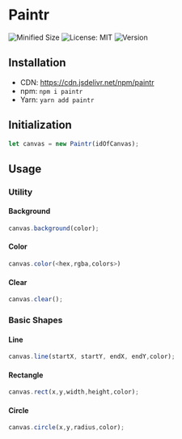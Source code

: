 # Paintr
![Minified Size](https://img.shields.io/bundlephobia/min/paintr?color=purple) ![License: MIT](https://img.shields.io/npm/l/paintr) ![Version](https://img.shields.io/npm/v/paintr)
## Installation
* CDN: https://cdn.jsdelivr.net/npm/paintr
* npm: `npm i paintr`
* Yarn: `yarn add paintr`
## Initialization
```js
let canvas = new Paintr(idOfCanvas);
```
## Usage
### Utility
#### Background
```js
canvas.background(color);
```
#### Color
```js
canvas.color(<hex,rgba,colors>)
```
#### Clear
```js
canvas.clear();
```

### Basic Shapes
#### Line
```js
canvas.line(startX, startY, endX, endY,color);
```
#### Rectangle
```js
canvas.rect(x,y,width,height,color);
```
#### Circle
```js
canvas.circle(x,y,radius,color);
```
